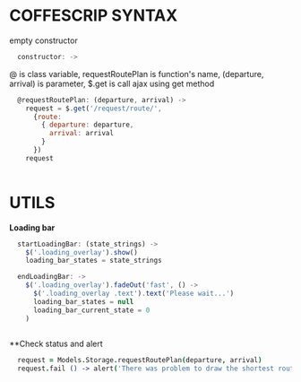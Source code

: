 # COFFESCRIP SYNTAX
empty constructor
```javascript
  constructor: ->
````

@ is class variable, requestRoutePlan is function's name, (departure, arrival) is parameter, $.get is call ajax using get method

```javascript
  @requestRoutePlan: (departure, arrival) ->
    request = $.get('/request/route/',
      {route:
        { departure: departure,
          arrival: arrival
        }
      })
    request
    
```

# UTILS
**Loading bar**
```javascript
  startLoadingBar: (state_strings) ->
    $('.loading_overlay').show()
    loading_bar_states = state_strings

  endLoadingBar: ->
    $('.loading_overlay').fadeOut('fast', () ->
      $('.loading_overlay .text').text('Please wait...')
      loading_bar_states = null
      loading_bar_current_state = 0
    )
    
```
**Check status and alert
```CoffeeScript
  request = Models.Storage.requestRoutePlan(departure, arrival)
  request.fail () -> alert('There was problem to draw the shortest route.')
```
    
